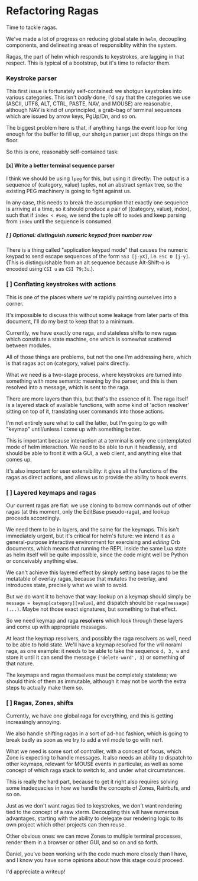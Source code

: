 # Refactoring Ragas


  Time to tackle ragas\.

We've made a lot of progress on reducing global state in `helm`, decoupling
components, and delineating areas of responsiblity within the system\.

Ragas, the part of helm which responds to keystrokes, are lagging in that
respect\.  This is typical of a bootstrap, but it's time to refactor them\.


### Keystroke parser

This first issue is fortunately self\-contained: we shotgun keystrokes into
various categories\.  This isn't *badly* done, I'd say that the categories we
use \(ASCII, UTF8, ALT, CTRL, PASTE, NAV, and MOUSE\) are reasonable, although
NAV is kind of unprincipled, a grab\-bag of terminal sequences which are issued
by arrow keys, PgUp/Dn, and so on\.

The biggest problem here is that, if anything hangs the event loop for long
enough for the buffer to fill up, our shotgun parser just drops things on the
floor\.

So this is one, reasonably self\-contained task:


#### \[x\] Write a better terminal sequence parser

I think we should be using `lpeg` for this, but using it directly: The output
is a sequence of \(category, value\) tuples, not an abstract syntax tree, so the
existing PEG machinery is going to fight against us\.

In any case, this needs to break the assumption that exactly one sequence is
arriving at a time, so it should produce a pair of \(\(category, value\), index\),
such that if `index < #seq`, we send the tuple off to `modeS` and keep parsing
from `index` until the sequence is consumed\.

##### \[ \] Optional: distinguish numeric keypad from number row

There is a thing called "application keypad mode" that causes the numeric
keypad to send escape sequences of the form `SS3 [j-yX]`, i\.e\. `ESC O [j-y]`\.
\(This is distinguishable from an alt sequence because Alt\-Shift\-o is encoded
using `CSI u` as `CSI 79;3u`\.\)\.


### \[ \] Conflating keystrokes with actions

  This is one of the places where we're rapidly painting ourselves into a
corner\.

It's impossible to discuss this without some leakage from later parts of this
document, I'll do my best to keep that to a minimum\.

Currently, we have exactly one raga, and stateless shifts to new ragas which
constitute a state machine, one which is somewhat scattered between modules\.

All of those things are problems, but not the one I'm addressing here, which
is that ragas act on \(category, value\) pairs directly\.

What we need is a two\-stage process, where keystrokes are turned into
something with more semantic meaning by the parser, and this is then resolved
into a message, which is sent to the raga\.

There are more layers than this, but that's the essence of it\. The raga itself
is a layered stack of available functions, with some kind of 'action resolver'
sitting on top of it, translating user commands into those actions\.

I'm not entirely sure what to call the latter, but I'm going to go with
"keymap" until/unless I come up with something better\.

This is important because interaction at a terminal is only one contemplated
mode of helm interaction\.  We need to be able to run it headlessly, and should
be able to front it with a GUI, a web client, and anything else that comes up\.

It's also important for user extensibility: it gives all the functions of the
ragas as direct actions, and allows us to provide the ability to hook events\.


### \[ \] Layered keymaps and ragas

  Our current ragas are flat: we use cloning to borrow commands out of other
ragas \(at this moment, only the EditBase pseudo\-raga\), and lookup proceeds
accordingly\.

We need them to be in layers, and the same for the keymaps\.  This isn't
immediately urgent, but it's critical for helm's future: we intend it as a
general\-purpose interactive environment for exercising and *editing* Orb
documents, which means that running the REPL inside the same Lua state as helm
itself will be quite impossible, since the code might well be Python or
conceivably anything else\.

We can't achieve this layered effect by simply setting base ragas to be the
metatable of overlay ragas, because that mutates the overlay, and introduces
state, precisely what we wish to avoid\.

But we do want it to behave that way: lookup on a keymap should simply be
`message = keymap[category][value]`, and dispatch should be
`raga[message](...)`\.  Maybe not those exact signatures, but something to that
effect\.

So we need keymap and raga **resolvers** which look through these layers and
come up with appropriate messages\.

At least the keymap resolvers, and possibly the raga resolvers as well, need
to be able to hold state\.  We'll have a keymap resolved for the vril noraml
raga, as one example: it needs to be able to take the sequence `d, 3, w` and
store it until it can send the message `{'delete-word', 3}` or something of
that nature\.

The keymaps and ragas themselves must be completely stateless; we should think
of them as immutable, although it may not be worth the extra steps to actually
make them so\.


### \[ \] Ragas, Zones, shifts

  Currently, we have one global raga for everything, and this is getting
increasingly annoying\.

We also handle shifting ragas in a sort of ad\-hoc fashion, which is going to
break badly as soon as we try to add a vril mode to go with nerf\.

What we need is some sort of controller, with a concept of focus, which Zone
is expecting to handle messages\.  It also needs an ability to dispatch to
other keymaps, relevant for MOUSE events in particular, as well as some
concept of which raga stack to switch to, and under what circumstances\.

This is really the hard part, because to get it right also requires solving
some inadequacies in how we handle the concepts of Zones, Rainbufs, and so on\.

Just as we don't want ragas tied to keystrokes, we don't want rendering tied
to the concept of a raw xterm\.  Decoupling this will have numerous advantages,
starting with the ability to delegate our rendering logic to its own project
which other projects can then reuse\.

Other obvious ones: we can move Zones to multiple terminal processes, render
them in a browser or other GUI, and so on and so forth\.

Daniel, you've been working with the code much more closely than I have, and I
know you have some opinions about how this stage could proceed\.

I'd appreciate a writeup\!
